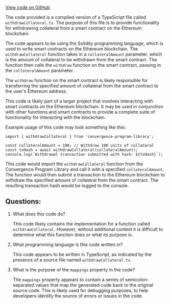 [View code on GitHub](https://github.com/convergence-rfq/convergence-program-library/rfq/js/generated/instructions/withdrawCollateral.js.map)

The code provided is a compiled version of a TypeScript file called `withdrawCollateral.ts`. The purpose of this file is to provide functionality for withdrawing collateral from a smart contract on the Ethereum blockchain. 

The code appears to be using the Solidity programming language, which is used to write smart contracts on the Ethereum blockchain. The `withdrawCollateral` function takes in a `collateralAmount` parameter, which is the amount of collateral to be withdrawn from the smart contract. The function then calls the `withdraw` function on the smart contract, passing in the `collateralAmount` parameter. 

The `withdraw` function on the smart contract is likely responsible for transferring the specified amount of collateral from the smart contract to the user's Ethereum address. 

This code is likely part of a larger project that involves interacting with smart contracts on the Ethereum blockchain. It may be used in conjunction with other functions and smart contracts to provide a complete suite of functionality for interacting with the blockchain. 

Example usage of this code may look something like this:

```
import { withdrawCollateral } from 'convergence-program-library';

const collateralAmount = 100; // Withdraw 100 units of collateral
const txHash = await withdrawCollateral(collateralAmount);
console.log(`Withdrawal transaction submitted with hash: ${txHash}`);
```

This code would import the `withdrawCollateral` function from the Convergence Program Library and call it with a specified `collateralAmount`. The function would then submit a transaction to the Ethereum blockchain to withdraw the specified amount of collateral from the smart contract. The resulting transaction hash would be logged to the console.
## Questions: 
 1. What does this code do?
    
    This code likely contains the implementation for a function called `withdrawCollateral`. However, without additional context it is difficult to determine what this function does or what its purpose is.

2. What programming language is this code written in?
    
    This code appears to be written in TypeScript, as indicated by the presence of a source file named `withdrawCollateral.ts`.

3. What is the purpose of the `mappings` property in the code?
    
    The `mappings` property appears to contain a series of semicolon-separated values that map the generated code back to the original source code. This is likely used for debugging purposes, to help developers identify the source of errors or issues in the code.